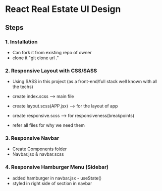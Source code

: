# React Real Estate UI Design

## Steps

### 1. Installation

- Can fork it from existing repo of owner
- clone it "git clone url ."

### 2. Responsive Layout with CSS/SASS

- Using SASS in this project (as a front-end/full stack well known with all the techs)

- create index.scss --> main file
- create layout.scss(APP.jsx) --> for the layout of app
- create responsive.scss --> for responsiveness(breakpoints)
- refer all files for why we need them

### 3. Responsive Navbar

- Create Components folder
- Navbar.jsx & navbar.scss

### 4. Responsive Hamburger Menu (Sidebar)

- added hamburger in navbar.jsx - useState()
- styled in right side of section in navbar
